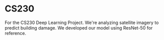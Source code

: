 # CS230
For the CS230 Deep Learning Project.
We're analyzing satellite imagery to predict building damage.
We developed our model using ResNet-50 for reference.
